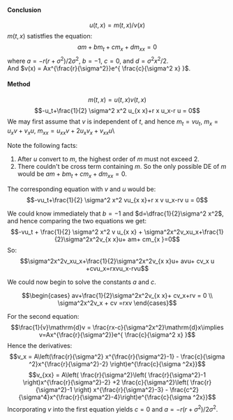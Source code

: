 #### Conclusion
$$u(t,x)=m(t,x)/v(x)$$
$m(t,x)$ satistfies the equation:
$$am+bm_t+cm_x+dm_{xx} = 0$$ where $a=-r(r+\sigma^2)/2\sigma^2$, $b=-1$, $c=0$, and $d=\sigma^2x^2/2$.\
And $v(x) = Ax^{\frac{r}{\sigma^2}}e^{ \frac{c}{\sigma^2 x} }$.

#### Method
$$m(t, x) = u(t,x)v(t,x)$$
$$-u_t+\frac{1}{2} \sigma^2 x^2 u_{x x}+r x  u_x-r u = 0$$
We may first assume that $v$ is independent of $t$, and hence $m_t = v u_t$,  $m_x= u_xv+v_xu$, $m_{x x}=u_{x x}v + 2u_xv_x+ v_{x x}u$\

Note the following facts:
1. After $u$ convert to $m$, the highest order of $m$ must not exceed 2. 
2. There couldn't be cross term containing $m$.
So the only possible DE of $m$ would be $am +b m_t+ c m_x + dm_{x x} = 0$.

The corresponding equation with $v$ and $u$ would be:
$$-vu_t+\frac{1}{2} \sigma^2 x^2 vu_{x x}+r x v u_x-rv u = 0$$

We could know immediately that $b=-1$ and $d=\dfrac{1}{2}\sigma^2 x^2$, and hence comparing the two equations we get:
$$-vu_t + \frac{1}{2} \sigma^2 x^2 v u_{x x} + \sigma^2x^2v_xu_x+\frac{1}{2}\sigma^2x^2v_{x x}u+ am+ cm_{x }=0$$
So:
$$\sigma^2x^2v_xu_x+\frac{1}{2}\sigma^2x^2v_{x x}u+ avu+ cv_x u +cvu_x=rxvu_x-rvu$$


We could now begin to solve the constants $a$ and $c$.

$$\begin{cases}
av+\frac{1}{2}\sigma^2x^2v_{x x}+ cv_x+rv = 0 \\
\sigma^2x^2v_x + cv =rxv
\end{cases}$$

For the second equation:
$$\frac{1}{v}\mathrm{d}v = \frac{rx-c}{\sigma^2x^2}\mathrm{d}x\implies v=Ax^{\frac{r}{\sigma^2}}e^{ \frac{c}{\sigma^2 x} }$$
Hence the derivatives:
$$v_x = A\left(\frac{r}{\sigma^2} x^{\frac{r}{\sigma^2}-1} -  \frac{c}{\sigma ^2}x^{\frac{r}{\sigma^2}-2} \right)e^{\frac{c}{\sigma ^2x}}$$
$$v_{xx} = A\left( \frac{r}{\sigma^2}\left( \frac{r}{\sigma^2}-1 \right)x^{\frac{r}{\sigma^2}-2} +2 \frac{c}{\sigma^2}\left( \frac{r}{\sigma^2}-1 \right) x^{\frac{r}{\sigma^2}-3} - \frac{c^2}{\sigma^4}x^{\frac{r}{\sigma^2}-4}\right)e^{\frac{c}{\sigma ^2x}}$$
Incorporating $v$ into the first equation yields $c=0$ and $a=-r(r+\sigma^2)/2\sigma^2$.
